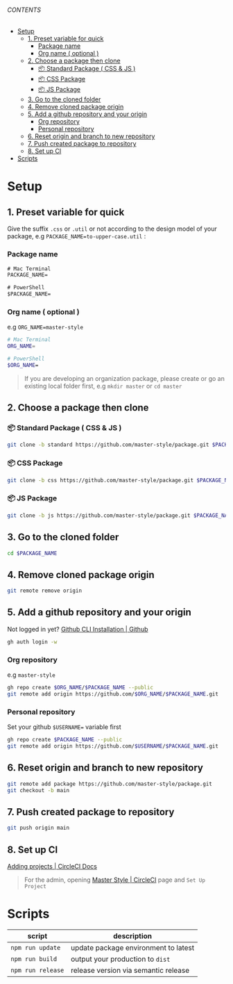 ###### CONTENTS
- [Setup](#setup)
  - [1. Preset variable for quick](#1-preset-variable-for-quick)
    - [Package name](#package-name)
    - [Org name ( optional )](#org-name--optional-)
  - [2. Choose a package then clone](#2-choose-a-package-then-clone)
    - [📦 Standard Package ( CSS & JS )](#-standard-package--css--js-)
    - [📦 CSS Package](#-css-package)
    - [📦 JS Package](#-js-package)
  - [3. Go to the cloned folder](#3-go-to-the-cloned-folder)
  - [4. Remove cloned package origin](#4-remove-cloned-package-origin)
  - [5. Add a github repository and your origin](#5-add-a-github-repository-and-your-origin)
    - [Org repository](#org-repository)
    - [Personal repository](#personal-repository)
  - [6. Reset origin and branch to new repository](#6-reset-origin-and-branch-to-new-repository)
  - [7. Push created package to repository](#7-push-created-package-to-repository)
  - [8. Set up CI](#8-set-up-ci)
- [Scripts](#scripts)

# Setup

## 1. Preset variable for quick
Give the suffix `.css` or `.util` or not according to the design model of your package, e.g `PACKAGE_NAME=to-upper-case.util` : 

### Package name
```ps
# Mac Terminal
PACKAGE_NAME=

# PowerShell
$PACKAGE_NAME=
```

### Org name ( optional )
e.g `ORG_NAME=master-style`
```sh
# Mac Terminal
ORG_NAME=

# PowerShell
$ORG_NAME=
```
> If you are developing an organization package, please create or go an existing local folder first, e.g `mkdir master` or `cd master`

## 2. Choose a package then clone
### 📦 Standard Package ( CSS & JS )
```sh
git clone -b standard https://github.com/master-style/package.git $PACKAGE_NAME
```
### 📦 CSS Package
```sh
git clone -b css https://github.com/master-style/package.git $PACKAGE_NAME
```
### 📦 JS Package
```sh
git clone -b js https://github.com/master-style/package.git $PACKAGE_NAME
```

## 3. Go to the cloned folder
```sh
cd $PACKAGE_NAME
```

## 4. Remove cloned package origin
```sh
git remote remove origin
```

## 5. Add a github repository and your origin
Not logged in yet? [Github CLI Installation | Github](https://github.com/cli/cli#installation)
```sh
gh auth login -w
```

### Org repository
e.g `master-style`
```sh
gh repo create $ORG_NAME/$PACKAGE_NAME --public
git remote add origin https://github.com/$ORG_NAME/$PACKAGE_NAME.git
```

### Personal repository
Set your github `$USERNAME=` variable first
```sh
gh repo create $PACKAGE_NAME --public
git remote add origin https://github.com/$USERNAME/$PACKAGE_NAME.git
```

## 6. Reset origin and branch to new repository
```sh
git remote add package https://github.com/master-style/package.git
git checkout -b main
```

## 7. Push created package to repository
```sh
git push origin main
```

## 8. Set up CI
[Adding projects | CircleCI Docs](https://circleci.com/docs/2.0/project-build/#adding-projects)

> For the admin, opening [Master Style | CircleCI](https://app.circleci.com/projects/project-dashboard/github/master-style/) page and `Set Up Project`

# Scripts
| script            | description                          |
| ----------------- | ------------------------------------ |
| `npm run update`  | update package environment to latest |
| `npm run build`   | output your production to `dist`     |
| `npm run release` | release version via semantic release |